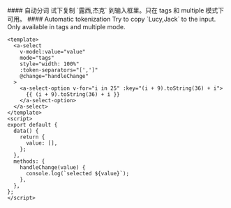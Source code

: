 <cn>
#### 自动分词
试下复制 `露西,杰克` 到输入框里。只在 tags 和 multiple 模式下可用。
</cn>

<us>
#### Automatic tokenization
Try to copy `Lucy,Jack` to the input. Only available in tags and multiple mode.
</us>

```vue
<template>
  <a-select
    v-model:value="value"
    mode="tags"
    style="width: 100%"
    :token-separators="[',']"
    @change="handleChange"
  >
    <a-select-option v-for="i in 25" :key="(i + 9).toString(36) + i">
      {{ (i + 9).toString(36) + i }}
    </a-select-option>
  </a-select>
</template>
<script>
export default {
  data() {
    return {
      value: [],
    };
  },
  methods: {
    handleChange(value) {
      console.log(`selected ${value}`);
    },
  },
};
</script>
```
